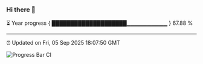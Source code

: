 ### Hi there 👋

⏳ Year progress { ████████████████████▁▁▁▁▁▁▁▁▁▁ } 67.88 %

---

⏰ Updated on Fri, 05 Sep 2025 18:07:50 GMT

![Progress Bar CI](https://github.com/liununu/liununu/workflows/Progress%20Bar%20CI/badge.svg)
